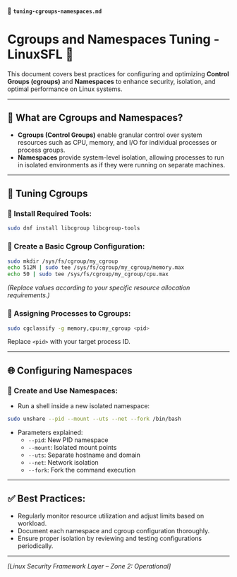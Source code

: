 📄 **`tuning-cgroups-namespaces.md`**

# Cgroups and Namespaces Tuning - LinuxSFL 🚀

This document covers best practices for configuring and optimizing **Control Groups (cgroups)** and **Namespaces** to enhance security, isolation, and optimal performance on Linux systems.

---

## 📌 What are Cgroups and Namespaces?

- **Cgroups (Control Groups)** enable granular control over system resources such as CPU, memory, and I/O for individual processes or process groups.
- **Namespaces** provide system-level isolation, allowing processes to run in isolated environments as if they were running on separate machines.

---

## 🚦 Tuning Cgroups

### 🔹 Install Required Tools:

```bash
sudo dnf install libcgroup libcgroup-tools
```

### 🔹 Create a Basic Cgroup Configuration:

```bash
sudo mkdir /sys/fs/cgroup/my_cgroup
echo 512M | sudo tee /sys/fs/cgroup/my_cgroup/memory.max
echo 50 | sudo tee /sys/fs/cgroup/my_cgroup/cpu.max
```

*(Replace values according to your specific resource allocation requirements.)*

### 🔹 Assigning Processes to Cgroups:

```bash
sudo cgclassify -g memory,cpu:my_cgroup <pid>
```

Replace `<pid>` with your target process ID.

---

## 🌐 Configuring Namespaces

### 🔹 Create and Use Namespaces:

- Run a shell inside a new isolated namespace:

```bash
sudo unshare --pid --mount --uts --net --fork /bin/bash
```

- Parameters explained:
  - `--pid`: New PID namespace
  - `--mount`: Isolated mount points
  - `--uts`: Separate hostname and domain
  - `--net`: Network isolation
  - `--fork`: Fork the command execution

---

## ✅ Best Practices:

- Regularly monitor resource utilization and adjust limits based on workload.
- Document each namespace and cgroup configuration thoroughly.
- Ensure proper isolation by reviewing and testing configurations periodically.

---

*[Linux Security Framework Layer – Zone 2: Operational]*
